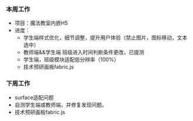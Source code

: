 ### 本周工作
* 项目：魔法教室内嵌H5
* 进度： 
    * 学生端样式优化，细节调整，提升用户体验（禁止图片，图标移动，文本选中）
    * 教师端&&学生端 班级进入时间判断条件更改，已提测
    * 学生端，班级模块适配低分辨率（100%）
    * 技术预研画板fabric.js

### 下周工作
* surface适配问题
* 自测学生端或教师端，并修复发现问题。
* 技术预研画板fabric.js
